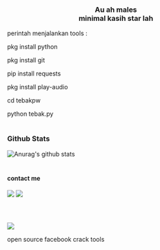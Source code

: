 <h3 align='center'>Au ah males</br>minimal kasih star lah</h3>
<p>perintah menjalankan tools : </p>
<p>  pkg install python</p>
<p>  pkg install git</p>
<p>  pip install requests</p>
<p>  pkg install play-audio</p>
<p>  cd tebakpw</p>
<p>  python tebak.py</p>

#
### Github Stats
![Anurag's github stats](https://github-readme-stats.vercel.app/api?username=brutalGH&show_icons=true&theme=radical)<br>
#
#### contact me
[![](https://img.shields.io/badge/Facebook-blue?logo=Facebook&logoColor=blue&labelColor=white)](https://www.facebook.com/brut4l.id)
[![](https://img.shields.io/badge/Whatsapp-CHAT-red?logo=Whatsapp&logoColor=Brightgreen&labelColor=white)](https://wa.me/6289668033300?text=Asalamualaikum) <br><br>
#
<img src="https://i.ibb.co/30Kh3WM/20230228-061723.jpg">

open source facebook crack tools
